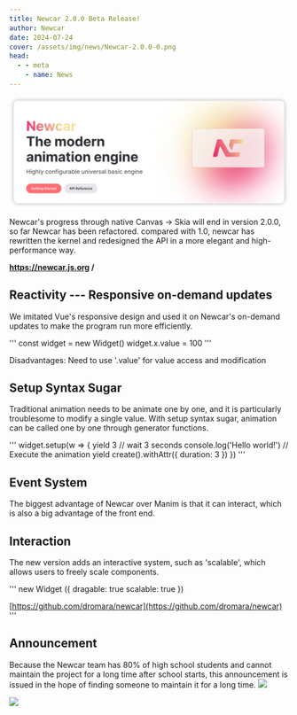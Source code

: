 ```yaml
---
title: Newcar 2.0.0 Beta Release!
author: Newcar
date: 2024-07-24
cover: /assets/img/news/Newcar-2.0.0-0.png
head:
  - - meta
    - name: News
---
```


![](/assets/img/news/Newcar-2.0.0-0.png)

Newcar's progress through native Canvas -> Skia will end in version 2.0.0, so far Newcar has been refactored. compared with 1.0, newcar has rewritten the kernel and redesigned the API in a more elegant and high-performance way.

**https://newcar.js.org /**

## Reactivity --- Responsive on-demand updates

We imitated Vue's responsive design and used it on Newcar's on-demand updates to make the program run more efficiently.

'''
const widget = new Widget()
widget.x.value = 100
'''

Disadvantages: Need to use '.value' for value access and modification

## Setup Syntax Sugar

Traditional animation needs to be animate one by one, and it is particularly troublesome to modify a single value. With setup syntax sugar, animation can be called one by one through generator functions.

'''
widget.setup(w => {
yield 3 // wait 3 seconds
console.log('Hello world!')
// Execute the animation
yield create().withAttr({ duration: 3 })
})
'''

## Event System

The biggest advantage of Newcar over Manim is that it can interact, which is also a big advantage of the front end.

## Interaction

The new version adds an interactive system, such as 'scalable', which allows users to freely scale components.

'''
new Widget ({
dragable: true
scalable: true
})

[https://github.com/dromara/newcar](https://github.com/dromara/newcar)
'''

## Announcement

Because the Newcar team has 80% of high school students and cannot maintain the project for a long time after school starts, this announcement is issued in the hope of finding someone to maintain it for a long time.
![](/assets/img/news/Newcar-2.0.0-1.jpg)

![](/assets/img/news/Newcar-2.0.0-2.jpg)